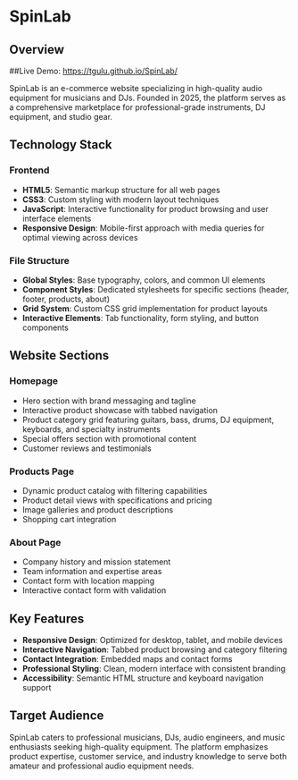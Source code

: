 # SpinLab

## Overview

##Live Demo:
https://tgulu.github.io/SpinLab/

SpinLab is an e-commerce website specializing in high-quality audio equipment for musicians and DJs. Founded in 2025, the platform serves as a comprehensive marketplace for professional-grade instruments, DJ equipment, and studio gear.

## Technology Stack

### Frontend

- **HTML5**: Semantic markup structure for all web pages
- **CSS3**: Custom styling with modern layout techniques
- **JavaScript**: Interactive functionality for product browsing and user interface elements
- **Responsive Design**: Mobile-first approach with media queries for optimal viewing across devices

### File Structure

- **Global Styles**: Base typography, colors, and common UI elements
- **Component Styles**: Dedicated stylesheets for specific sections (header, footer, products, about)
- **Grid System**: Custom CSS grid implementation for product layouts
- **Interactive Elements**: Tab functionality, form styling, and button components

## Website Sections

### Homepage

- Hero section with brand messaging and tagline
- Interactive product showcase with tabbed navigation
- Product category grid featuring guitars, bass, drums, DJ equipment, keyboards, and specialty instruments
- Special offers section with promotional content
- Customer reviews and testimonials

### Products Page

- Dynamic product catalog with filtering capabilities
- Product detail views with specifications and pricing
- Image galleries and product descriptions
- Shopping cart integration

### About Page

- Company history and mission statement
- Team information and expertise areas
- Contact form with location mapping
- Interactive contact form with validation

## Key Features

- **Responsive Design**: Optimized for desktop, tablet, and mobile devices
- **Interactive Navigation**: Tabbed product browsing and category filtering
- **Contact Integration**: Embedded maps and contact forms
- **Professional Styling**: Clean, modern interface with consistent branding
- **Accessibility**: Semantic HTML structure and keyboard navigation support

## Target Audience

SpinLab caters to professional musicians, DJs, audio engineers, and music enthusiasts seeking high-quality equipment. The platform emphasizes product expertise, customer service, and industry knowledge to serve both amateur and professional audio equipment needs.
